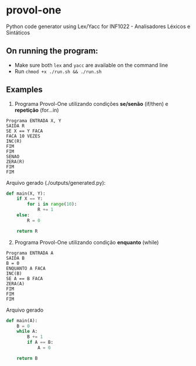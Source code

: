 # provol-one
Python code generator using Lex/Yacc for INF1022 - Analisadores Léxicos e Sintáticos

## On running the program:
- Make sure both `lex` and `yacc` are available on the command line
- Run `chmod +x ./run.sh && ./run.sh`

## Examples
1. Programa Provol-One utilizando condições **se/senão** (if/then) e **repetição** (for...in)
```
Programa ENTRADA X, Y
SAIDA R
SE X == Y FACA
FACA 10 VEZES
INC(R)
FIM
FIM
SENAO
ZERA(R)
FIM
FIM
```

Arquivo gerado (./outputs/generated.py):

```python
def main(X, Y):
	if X == Y:
		for i in range(10):
			R += 1
	else:
		R = 0

	return R
```

2. Programa Provol-One utilizando condição **enquanto** (while)
```
Programa ENTRADA A
SAIDA B
B = 0
ENQUANTO A FACA
INC(B)
SE A == B FACA
ZERA(A)
FIM
FIM
FIM
```

Arquivo gerado

```python
def main(A):
	B = 0
	while A:
		B += 1
		if A == B:
			A = 0

	return B
```
